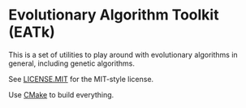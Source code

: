 Evolutionary Algorithm Toolkit (EATk)
=====================================

This is a set of utilities to play around with evolutionary algorithms in
general, including genetic algorithms.

See [LICENSE.MIT](LICENSE.MIT) for the MIT-style license.

Use [CMake](https://cmake.org/) to build everything.

